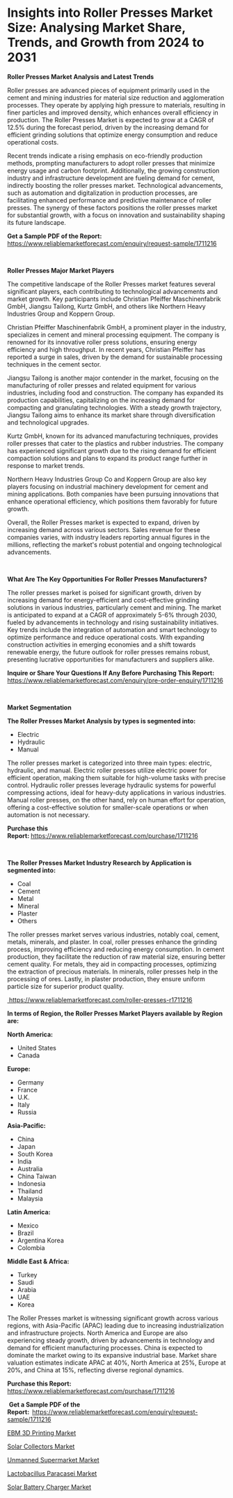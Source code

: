 <p><h1>Insights into Roller Presses Market Size: Analysing Market Share, Trends, and Growth from 2024 to 2031</h1></p><p><strong>Roller Presses Market Analysis and Latest Trends</strong></p>
<p><p>Roller presses are advanced pieces of equipment primarily used in the cement and mining industries for material size reduction and agglomeration processes. They operate by applying high pressure to materials, resulting in finer particles and improved density, which enhances overall efficiency in production. The Roller Presses Market is expected to grow at a CAGR of 12.5% during the forecast period, driven by the increasing demand for efficient grinding solutions that optimize energy consumption and reduce operational costs.</p><p>Recent trends indicate a rising emphasis on eco-friendly production methods, prompting manufacturers to adopt roller presses that minimize energy usage and carbon footprint. Additionally, the growing construction industry and infrastructure development are fueling demand for cement, indirectly boosting the roller presses market. Technological advancements, such as automation and digitalization in production processes, are facilitating enhanced performance and predictive maintenance of roller presses. The synergy of these factors positions the roller presses market for substantial growth, with a focus on innovation and sustainability shaping its future landscape.</p></p>
<p><strong>Get a Sample PDF of the Report:&nbsp;</strong> <a href="https://www.reliablemarketforecast.com/enquiry/request-sample/1711216?utm_campaign=1130&utm_medium=2&utm_source=Github&utm_content=ia&utm_term=22102024&utm_id=roller-presses">https://www.reliablemarketforecast.com/enquiry/request-sample/1711216</a></p>
<p>&nbsp;</p>
<p><strong>Roller Presses Major Market Players</strong></p>
<p><p>The competitive landscape of the Roller Presses market features several significant players, each contributing to technological advancements and market growth. Key participants include Christian Pfeiffer Maschinenfabrik GmbH, Jiangsu Tailong, Kurtz GmbH, and others like Northern Heavy Industries Group and Koppern Group.</p><p>Christian Pfeiffer Maschinenfabrik GmbH, a prominent player in the industry, specializes in cement and mineral processing equipment. The company is renowned for its innovative roller press solutions, ensuring energy efficiency and high throughput. In recent years, Christian Pfeiffer has reported a surge in sales, driven by the demand for sustainable processing techniques in the cement sector.</p><p>Jiangsu Tailong is another major contender in the market, focusing on the manufacturing of roller presses and related equipment for various industries, including food and construction. The company has expanded its production capabilities, capitalizing on the increasing demand for compacting and granulating technologies. With a steady growth trajectory, Jiangsu Tailong aims to enhance its market share through diversification and technological upgrades.</p><p>Kurtz GmbH, known for its advanced manufacturing techniques, provides roller presses that cater to the plastics and rubber industries. The company has experienced significant growth due to the rising demand for efficient compaction solutions and plans to expand its product range further in response to market trends.</p><p>Northern Heavy Industries Group Co and Koppern Group are also key players focusing on industrial machinery development for cement and mining applications. Both companies have been pursuing innovations that enhance operational efficiency, which positions them favorably for future growth.</p><p>Overall, the Roller Presses market is expected to expand, driven by increasing demand across various sectors. Sales revenue for these companies varies, with industry leaders reporting annual figures in the millions, reflecting the market's robust potential and ongoing technological advancements.</p></p>
<p>&nbsp;</p>
<p><strong>What Are The Key Opportunities For Roller Presses Manufacturers?</strong></p>
<p><p>The roller presses market is poised for significant growth, driven by increasing demand for energy-efficient and cost-effective grinding solutions in various industries, particularly cement and mining. The market is anticipated to expand at a CAGR of approximately 5-6% through 2030, fueled by advancements in technology and rising sustainability initiatives. Key trends include the integration of automation and smart technology to optimize performance and reduce operational costs. With expanding construction activities in emerging economies and a shift towards renewable energy, the future outlook for roller presses remains robust, presenting lucrative opportunities for manufacturers and suppliers alike.</p></p>
<p><strong>Inquire or Share Your Questions If Any Before Purchasing This Report:</strong> <a href="https://www.reliablemarketforecast.com/enquiry/pre-order-enquiry/1711216?utm_campaign=1130&utm_medium=2&utm_source=Github&utm_content=ia&utm_term=22102024&utm_id=roller-presses">https://www.reliablemarketforecast.com/enquiry/pre-order-enquiry/1711216</a></p>
<p>&nbsp;</p>
<p><strong>Market Segmentation</strong></p>
<p><strong>The Roller Presses Market Analysis by types is segmented into:</strong></p>
<p><ul><li>Electric</li><li>Hydraulic</li><li>Manual</li></ul></p>
<p><p>The roller presses market is categorized into three main types: electric, hydraulic, and manual. Electric roller presses utilize electric power for efficient operation, making them suitable for high-volume tasks with precise control. Hydraulic roller presses leverage hydraulic systems for powerful compressing actions, ideal for heavy-duty applications in various industries. Manual roller presses, on the other hand, rely on human effort for operation, offering a cost-effective solution for smaller-scale operations or when automation is not necessary.</p></p>
<p><strong>Purchase this Report:&nbsp;</strong><a href="https://www.reliablemarketforecast.com/purchase/1711216?utm_campaign=1130&utm_medium=2&utm_source=Github&utm_content=ia&utm_term=22102024&utm_id=roller-presses">https://www.reliablemarketforecast.com/purchase/1711216</a></p>
<p>&nbsp;</p>
<p><strong>The Roller Presses Market Industry Research by Application is segmented into:</strong></p>
<p><ul><li>Coal</li><li>Cement</li><li>Metal</li><li>Mineral</li><li>Plaster</li><li>Others</li></ul></p>
<p><p>The roller presses market serves various industries, notably coal, cement, metals, minerals, and plaster. In coal, roller presses enhance the grinding process, improving efficiency and reducing energy consumption. In cement production, they facilitate the reduction of raw material size, ensuring better cement quality. For metals, they aid in compacting processes, optimizing the extraction of precious materials. In minerals, roller presses help in the processing of ores. Lastly, in plaster production, they ensure uniform particle size for superior product quality.</p></p>
<p><a href="https://www.reliablemarketforecast.com/roller-presses-r1711216?utm_campaign=1130&utm_medium=2&utm_source=Github&utm_content=ia&utm_term=22102024&utm_id=roller-presses">&nbsp;https://www.reliablemarketforecast.com/roller-presses-r1711216</a></p>
<p><strong>In terms of Region, the Roller Presses Market Players available by Region are:</strong></p>
<p>
    <p> <strong> North America: </strong>
        <ul>
            <li>United States</li>
            <li>Canada</li>
        </ul>
        </p> 
    <p> <strong> Europe: </strong>
        <ul>
            <li>Germany</li>
            <li>France</li>
            <li>U.K.</li>
            <li>Italy</li>
            <li>Russia</li>
        </ul>
        </p> 
    <p> <strong> Asia-Pacific: </strong>
        <ul>
            <li>China</li>
            <li>Japan</li>
            <li>South Korea</li>
            <li>India</li>
            <li>Australia</li>
            <li>China Taiwan</li>
            <li>Indonesia</li>
            <li>Thailand</li>
            <li>Malaysia</li>
        </ul>
        </p> 
    <p> <strong> Latin America: </strong>
        <ul>
            <li>Mexico</li>
            <li>Brazil</li>
            <li>Argentina Korea</li>
            <li>Colombia</li>
        </ul>
        </p> 
    <p> <strong> Middle East & Africa: </strong>
        <ul>
            <li>Turkey</li>
            <li>Saudi</li>
            <li>Arabia</li>
            <li>UAE</li>
            <li>Korea</li>
        </ul>
    </p>
    </p>
<p><p>The Roller Presses market is witnessing significant growth across various regions, with Asia-Pacific (APAC) leading due to increasing industrialization and infrastructure projects. North America and Europe are also experiencing steady growth, driven by advancements in technology and demand for efficient manufacturing processes. China is expected to dominate the market owing to its expansive industrial base. Market share valuation estimates indicate APAC at 40%, North America at 25%, Europe at 20%, and China at 15%, reflecting diverse regional dynamics.</p></p>
<p><strong>Purchase this Report: </strong><a href="https://www.reliablemarketforecast.com/purchase/1711216?utm_campaign=1130&utm_medium=2&utm_source=Github&utm_content=ia&utm_term=22102024&utm_id=roller-presses">https://www.reliablemarketforecast.com/purchase/1711216</a></p>
<p>&nbsp;<strong>Get a Sample PDF of the Report:&nbsp;&nbsp;</strong><a href="https://www.reliablemarketforecast.com/enquiry/request-sample/1711216?utm_campaign=1130&utm_medium=2&utm_source=Github&utm_content=ia&utm_term=22102024&utm_id=roller-presses">https://www.reliablemarketforecast.com/enquiry/request-sample/1711216</a></p>
<p><strong></strong></p>
<p><p><a href="https://www.linkedin.com/pulse/ebm-3d-printing-market-trends-growth-outlook-2024-2031-foresearch-nzcec?utm_campaign=1130&utm_medium=2&utm_source=Github&utm_content=ia&utm_term=22102024&utm_id=roller-presses">EBM 3D Printing Market</a></p><p><a href="https://issuu.com/reportprime-2/docs/solar-collectors-market-size-2030.p_39cd6b5e164d39?utm_campaign=1130&utm_medium=2&utm_source=Github&utm_content=ia&utm_term=22102024&utm_id=roller-presses">Solar Collectors Market</a></p><p><a href="https://www.linkedin.com/pulse/strategic-market-insights-global-unmanned-supermarket-2024-moelc?utm_campaign=1130&utm_medium=2&utm_source=Github&utm_content=ia&utm_term=22102024&utm_id=roller-presses">Unmanned Supermarket Market</a></p><p><a href="https://github.com/habinadmshaulz/Market-Research-Report-List-1/blob/main/lactobacillus-paracasei-market.md?utm_campaign=1130&utm_medium=2&utm_source=Github&utm_content=ia&utm_term=22102024&utm_id=roller-presses">Lactobacillus Paracasei Market</a></p><p><a href="https://issuu.com/reportprime-2/docs/solar-battery-charger-market-size-2_4fc11b3e3ac805?utm_campaign=1130&utm_medium=2&utm_source=Github&utm_content=ia&utm_term=22102024&utm_id=roller-presses">Solar Battery Charger Market</a></p></p>